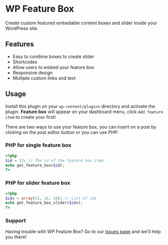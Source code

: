 # WP Feature Box

Create custom featured embedable content boxes and slider inside your WordPress site.

## Features

- Easy to combine boxes to create slider
- Shortcodes
- Allow users to embed your feature box
- Responsive design
- Multiple custom links and text

## Usage

Install this plugin on your `wp-content/plugins` directory and activate the plugin. **Feature box** will appear on your dashboard menu, click `Add feature item` to create your first!

There are two ways to use your feature box, you can insert on a post by clicking on the post editor button or you can use PHP:

### PHP for single feature box

```php
<?php
$id = 12; // The id of the feature box item
echo get_feature_box($id);
?>
```

### PHP for slider feature box

```php
<?php
$ids = array(12, 14, 16); // List of ids
echo get_feature_box_slider($ids);
?>
```

### Support

Having trouble with WP Feature Box? Go to our [issues page](https://github.com/oeco/wp-feature-box/issues) and we'll help you there!